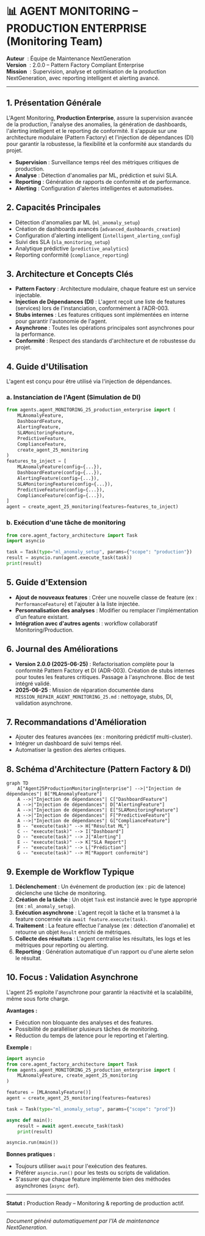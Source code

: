 # 📊 AGENT MONITORING – PRODUCTION ENTERPRISE (Monitoring Team)

**Auteur**    : Équipe de Maintenance NextGeneration  
**Version**   : 2.0.0 – Pattern Factory Compliant Enterprise  
**Mission**   : Supervision, analyse et optimisation de la production NextGeneration, avec reporting intelligent et alerting avancé.

---

## 1. Présentation Générale

L'Agent Monitoring, **Production Enterprise**, assure la supervision avancée de la production, l'analyse des anomalies, la génération de dashboards, l'alerting intelligent et le reporting de conformité. Il s'appuie sur une architecture modulaire (Pattern Factory) et l'injection de dépendances (DI) pour garantir la robustesse, la flexibilité et la conformité aux standards du projet.

- **Supervision** : Surveillance temps réel des métriques critiques de production.
- **Analyse** : Détection d'anomalies par ML, prédiction et suivi SLA.
- **Reporting** : Génération de rapports de conformité et de performance.
- **Alerting** : Configuration d'alertes intelligentes et automatisées.

## 2. Capacités Principales

- Détection d'anomalies par ML (`ml_anomaly_setup`)
- Création de dashboards avancés (`advanced_dashboards_creation`)
- Configuration d'alerting intelligent (`intelligent_alerting_config`)
- Suivi des SLA (`sla_monitoring_setup`)
- Analytique prédictive (`predictive_analytics`)
- Reporting conformité (`compliance_reporting`)

## 3. Architecture et Concepts Clés

- **Pattern Factory** : Architecture modulaire, chaque feature est un service injectable.
- **Injection de Dépendances (DI)** : L'agent reçoit une liste de features (services) lors de l'instanciation, conformément à l'ADR-003.
- **Stubs internes** : Les features critiques sont implémentées en interne pour garantir l'autonomie de l'agent.
- **Asynchrone** : Toutes les opérations principales sont asynchrones pour la performance.
- **Conformité** : Respect des standards d'architecture et de robustesse du projet.

## 4. Guide d'Utilisation

L'agent est conçu pour être utilisé via l'injection de dépendances.

### a. Instanciation de l'Agent (Simulation de DI)
```python
from agents.agent_MONITORING_25_production_enterprise import (
    MLAnomalyFeature,
    DashboardFeature,
    AlertingFeature,
    SLAMonitoringFeature,
    PredictiveFeature,
    ComplianceFeature,
    create_agent_25_monitoring
)
features_to_inject = [
    MLAnomalyFeature(config={...}),
    DashboardFeature(config={...}),
    AlertingFeature(config={...}),
    SLAMonitoringFeature(config={...}),
    PredictiveFeature(config={...}),
    ComplianceFeature(config={...}),
]
agent = create_agent_25_monitoring(features=features_to_inject)
```

### b. Exécution d'une tâche de monitoring
```python
from core.agent_factory_architecture import Task
import asyncio

task = Task(type="ml_anomaly_setup", params={"scope": "production"})
result = asyncio.run(agent.execute_task(task))
print(result)
```

## 5. Guide d'Extension

- **Ajout de nouveaux features** : Créer une nouvelle classe de feature (ex : `PerformanceFeature`) et l'ajouter à la liste injectée.
- **Personnalisation des analyses** : Modifier ou remplacer l'implémentation d'un feature existant.
- **Intégration avec d'autres agents** : workflow collaboratif Monitoring/Production.

## 6. Journal des Améliorations

- **Version 2.0.0 (2025-06-25)** : Refactorisation complète pour la conformité Pattern Factory et DI (ADR-003). Création de stubs internes pour toutes les features critiques. Passage à l'asynchrone. Bloc de test intégré validé.
- **2025-06-25** : Mission de réparation documentée dans `MISSION_REPAIR_AGENT_MONITORING_25.md` : nettoyage, stubs, DI, validation asynchrone.

## 7. Recommandations d'Amélioration

- Ajouter des features avancées (ex : monitoring prédictif multi-cluster).
- Intégrer un dashboard de suivi temps réel.
- Automatiser la gestion des alertes critiques.

## 8. Schéma d'Architecture (Pattern Factory & DI)

```mermaid
graph TD
    A["Agent25ProductionMonitoringEnterprise"] -->|"Injection de dépendances"| B["MLAnomalyFeature"]
    A -->|"Injection de dépendances"| C["DashboardFeature"]
    A -->|"Injection de dépendances"| D["AlertingFeature"]
    A -->|"Injection de dépendances"| E["SLAMonitoringFeature"]
    A -->|"Injection de dépendances"| F["PredictiveFeature"]
    A -->|"Injection de dépendances"| G["ComplianceFeature"]
    B -- "execute(task)" --> H["Résultat ML"]
    C -- "execute(task)" --> I["Dashboard"]
    D -- "execute(task)" --> J["Alerting"]
    E -- "execute(task)" --> K["SLA Report"]
    F -- "execute(task)" --> L["Prédiction"]
    G -- "execute(task)" --> M["Rapport conformité"]
```

## 9. Exemple de Workflow Typique

1. **Déclenchement** : Un événement de production (ex : pic de latence) déclenche une tâche de monitoring.
2. **Création de la tâche** : Un objet `Task` est instancié avec le type approprié (ex : `ml_anomaly_setup`).
3. **Exécution asynchrone** : L'agent reçoit la tâche et la transmet à la feature concernée via `await feature.execute(task)`.
4. **Traitement** : La feature effectue l'analyse (ex : détection d'anomalie) et retourne un objet `Result` enrichi de métriques.
5. **Collecte des résultats** : L'agent centralise les résultats, les logs et les métriques pour reporting ou alerting.
6. **Reporting** : Génération automatique d'un rapport ou d'une alerte selon le résultat.

## 10. Focus : Validation Asynchrone

L'agent 25 exploite l'asynchrone pour garantir la réactivité et la scalabilité, même sous forte charge.

**Avantages :**
- Exécution non bloquante des analyses et des features.
- Possibilité de paralléliser plusieurs tâches de monitoring.
- Réduction du temps de latence pour le reporting et l'alerting.

**Exemple :**
```python
import asyncio
from core.agent_factory_architecture import Task
from agents.agent_MONITORING_25_production_enterprise import (
    MLAnomalyFeature, create_agent_25_monitoring
)

features = [MLAnomalyFeature()]
agent = create_agent_25_monitoring(features=features)

task = Task(type="ml_anomaly_setup", params={"scope": "prod"})

async def main():
    result = await agent.execute_task(task)
    print(result)

asyncio.run(main())
```

**Bonnes pratiques :**
- Toujours utiliser `await` pour l'exécution des features.
- Préférer `asyncio.run()` pour les tests ou scripts de validation.
- S'assurer que chaque feature implémente bien des méthodes asynchrones (`async def`).

---

**Statut :** Production Ready – Monitoring & reporting de production actif.

---

*Document généré automatiquement par l'IA de maintenance NextGeneration.* 
